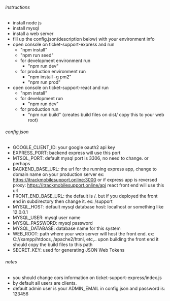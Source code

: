 ###### instructions
- install node js
- install mysql
- install a web server
- fill up the config.json(description below) with your environment info
- open console on ticket-support-express and run 
    - "npm install"
    - "npm run seed" 
    - for development environment run
        - "npm run dev"
    - for production environment run
        - "npm install -g pm2"
        - "npm run prod"
- open console on ticket-support-react and run
    - "npm install"
    - for development run
        - "npm run dev"
    - for production run
        - "npm run build" (creates build files on dist/ copy this to your web root)

###### config.json
- GOOGLE_CLIENT_ID: your google oauth2 api key
- EXPRESS_PORT: backend express will use this port
- MTSQL_PORT: default mysql port is 3306, no need to change. or perhaps
- BACKEND_BASE_URL: the url for the running express app, change to domain name on your production server
                    ex: https://itrackmobilesupport.online:3000 or if express app is reversed proxy: https://itrackmobilesupport.online/api
                    react front end will use this url
- FRONT_END_BASE_URL: the default is /. but if you deployed the front end in subdirectory then change it. ex: /support
- MYSQL_HOST: default mysql database host: localhost or something like 12.0.0.1
- MYSQL_USER: mysql user name
- MYSQL_PASSWORD: mysql password
- MYSQL_DATABASE: database name for this system
- WEB_ROOT: path where your web server will host the front end. ex: C://xampp/htdocs, /apache2/html, etc,..
            upon building the front end it should copy the build files to this path
- SECRET_KEY: used for generating JSON Web Tokens

###### notes
- you should change cors information on ticket-support-express/index.js
- by default all users are clients.
- default admin user is your ADMIN_EMAIL in config.json and password is: 123456